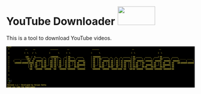 # YouTube Downloader <img src="https://user-images.githubusercontent.com/60324903/178556247-65540ad5-b676-4f1c-979c-9f66f361c9e1.gif" width="100" height="50">
</p>

This is a tool to download YouTube videos.

<p align="center">
<img align="center" src="src/logo.png" width="900">
</p>

